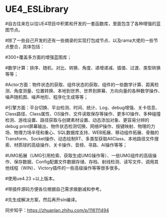 # UE4_ESLibrary

#自古往来在以往UE4项目中积累和开发的一套函数库，里面包含了各种增强的蓝图节点。

#除了一些自己开发的还有一些摘录的实现打包成节点、以及rama大佬的一些节点整合，具体包括：

#300+覆盖多方面的增强蓝图库；

#数学计算：排序、随机、对比、转换、角度、递增递减、插值、过渡、类型转换等等；

#Actor方面：物件状态的获取、组件状态的获取、组件的一些数学计算、距离检测、角度测量、位置转换、本地到世界、世界到屏幕、方向向量的各种数学操作、噪声随机图、噪声地形、程序化生成等等；

#引擎方面：平台切换、平台检测、时间、统计、Log、debug增强、关卡信息、Class路径、Class属性、OS操作、文件读取保存等操作、更多IO操作、多种碰撞检测、游戏设置、路径获取与创建素材设置、动态添加对象、更容易分辨的debug print屏幕输出、物件状态检测切换、网络IP操作、按键映射、物理的力场、物理力场半径和重心、SQL数据库支持、WEB拓展、移动组件拓展、骨骼的Transform、Socket操作、动态绘制RT、多类型获取AllClass、本地路径文件搜索、材质球的高级操作、关卡操作、音频、寻路、AI操作等等；

#UMG拓展（UMG引用检索、获取生成UMG操作等）、一些UMG组件的高级操作、保存数据、Config配置文件数据存储、存档、射线检测、读写文件、调用其他线程（WIN）、Victory插件的一些高级操作等等很多很多。

#使用ue4.23 +以上版本。

#带插件源码方便各位根据自己需求做删减和参考。

#先生成解决方案，然后再开sln编译。

同步知乎：https://zhuanlan.zhihu.com/p/116111494

